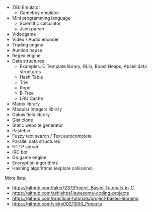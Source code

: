 - Z80 Emulator
  - Gameboy emulator
- Mini programming language
  - Scientific calculator
  - Json parser
- Videogame
- Video / Audio encoder
- Trading engine
- Auction house
- Regex engine
- Data structures
  - Examples: C Template library, GLib, Boost Heaps, Abseil data structures
  - Hash Table
  - Trie
  - Rope
  - B-Tree
  - LRU Cache
- Matrix library
- Modular integers library
- Galois field library
- Gist clone
- Static website generator
- Pastebin
- Fuzzy text search / Text autocomplete
- Parallel data structures
- HTTP server
- IRC bot
- Go game engine
- Encryption algorithms
- Hashing algorithms (explore collisions)

More lists:
- https://github.com/faker1237/Project-Based-Tutorials-in-C
- https://github.com/ashishps1/awesome-coding-projects
- https://github.com/practical-tutorials/project-based-learning
- https://github.com/vicky002/1000_Projects